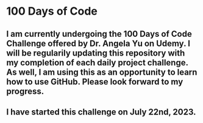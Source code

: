 # 100 Days of Code

## I am currently undergoing the 100 Days of Code Challenge offered by Dr. Angela Yu on Udemy. I will be regularily updating this repository with my completion of each daily project challenge. As well, I am using this as an opportunity to learn how to use GitHub. Please look forward to my progress.

## I have started this challenge on July 22nd, 2023. 
